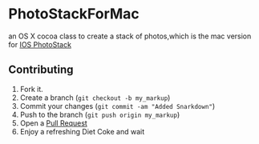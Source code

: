 PhotoStackForMac
=======
an OS X cocoa class to create a stack of photos,which is the mac version for [IOS PhotoStack][2]


Contributing
------------

1. Fork it.
2. Create a branch (`git checkout -b my_markup`)
3. Commit your changes (`git commit -am "Added Snarkdown"`)
4. Push to the branch (`git push origin my_markup`)
5. Open a [Pull Request][1]
6. Enjoy a refreshing Diet Coke and wait


[1]: http://github.com/github/markup/pulls
[2]: http://github.com/tomlongo/PhotoStack
